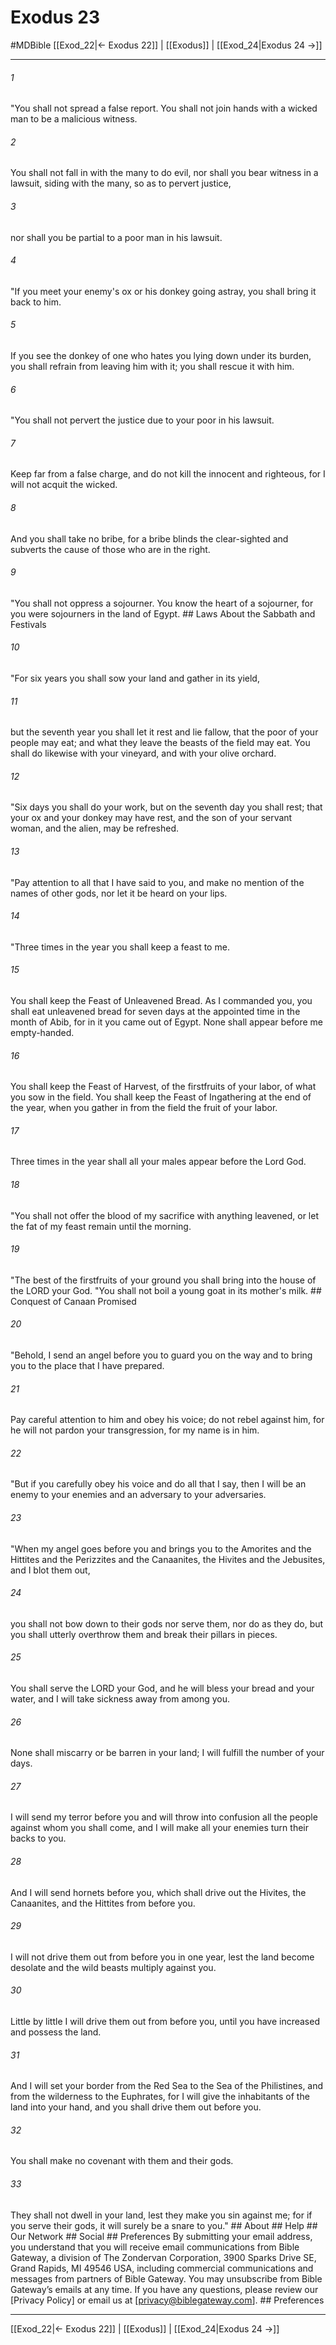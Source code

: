 # Exodus 23
#MDBible
[[Exod_22|← Exodus 22]] | [[Exodus]] | [[Exod_24|Exodus 24 →]]

***


###### 1 
"You shall not spread a false report. You shall not join hands with a wicked man to be a malicious witness. 

###### 2 
You shall not fall in with the many to do evil, nor shall you bear witness in a lawsuit, siding with the many, so as to pervert justice, 

###### 3 
nor shall you be partial to a poor man in his lawsuit. 

###### 4 
"If you meet your enemy's ox or his donkey going astray, you shall bring it back to him. 

###### 5 
If you see the donkey of one who hates you lying down under its burden, you shall refrain from leaving him with it; you shall rescue it with him. 

###### 6 
"You shall not pervert the justice due to your poor in his lawsuit. 

###### 7 
Keep far from a false charge, and do not kill the innocent and righteous, for I will not acquit the wicked. 

###### 8 
And you shall take no bribe, for a bribe blinds the clear-sighted and subverts the cause of those who are in the right. 

###### 9 
"You shall not oppress a sojourner. You know the heart of a sojourner, for you were sojourners in the land of Egypt. ## Laws About the Sabbath and Festivals 

###### 10 
"For six years you shall sow your land and gather in its yield, 

###### 11 
but the seventh year you shall let it rest and lie fallow, that the poor of your people may eat; and what they leave the beasts of the field may eat. You shall do likewise with your vineyard, and with your olive orchard. 

###### 12 
"Six days you shall do your work, but on the seventh day you shall rest; that your ox and your donkey may have rest, and the son of your servant woman, and the alien, may be refreshed. 

###### 13 
"Pay attention to all that I have said to you, and make no mention of the names of other gods, nor let it be heard on your lips. 

###### 14 
"Three times in the year you shall keep a feast to me. 

###### 15 
You shall keep the Feast of Unleavened Bread. As I commanded you, you shall eat unleavened bread for seven days at the appointed time in the month of Abib, for in it you came out of Egypt. None shall appear before me empty-handed. 

###### 16 
You shall keep the Feast of Harvest, of the firstfruits of your labor, of what you sow in the field. You shall keep the Feast of Ingathering at the end of the year, when you gather in from the field the fruit of your labor. 

###### 17 
Three times in the year shall all your males appear before the Lord God. 

###### 18 
"You shall not offer the blood of my sacrifice with anything leavened, or let the fat of my feast remain until the morning. 

###### 19 
"The best of the firstfruits of your ground you shall bring into the house of the LORD your God. "You shall not boil a young goat in its mother's milk. ## Conquest of Canaan Promised 

###### 20 
"Behold, I send an angel before you to guard you on the way and to bring you to the place that I have prepared. 

###### 21 
Pay careful attention to him and obey his voice; do not rebel against him, for he will not pardon your transgression, for my name is in him. 

###### 22 
"But if you carefully obey his voice and do all that I say, then I will be an enemy to your enemies and an adversary to your adversaries. 

###### 23 
"When my angel goes before you and brings you to the Amorites and the Hittites and the Perizzites and the Canaanites, the Hivites and the Jebusites, and I blot them out, 

###### 24 
you shall not bow down to their gods nor serve them, nor do as they do, but you shall utterly overthrow them and break their pillars in pieces. 

###### 25 
You shall serve the LORD your God, and he will bless your bread and your water, and I will take sickness away from among you. 

###### 26 
None shall miscarry or be barren in your land; I will fulfill the number of your days. 

###### 27 
I will send my terror before you and will throw into confusion all the people against whom you shall come, and I will make all your enemies turn their backs to you. 

###### 28 
And I will send hornets before you, which shall drive out the Hivites, the Canaanites, and the Hittites from before you. 

###### 29 
I will not drive them out from before you in one year, lest the land become desolate and the wild beasts multiply against you. 

###### 30 
Little by little I will drive them out from before you, until you have increased and possess the land. 

###### 31 
And I will set your border from the Red Sea to the Sea of the Philistines, and from the wilderness to the Euphrates, for I will give the inhabitants of the land into your hand, and you shall drive them out before you. 

###### 32 
You shall make no covenant with them and their gods. 

###### 33 
They shall not dwell in your land, lest they make you sin against me; for if you serve their gods, it will surely be a snare to you." ## About ## Help ## Our Network ## Social ## Preferences By submitting your email address, you understand that you will receive email communications from Bible Gateway, a division of The Zondervan Corporation, 3900 Sparks Drive SE, Grand Rapids, MI 49546 USA, including commercial communications and messages from partners of Bible Gateway. You may unsubscribe from Bible Gateway&rsquo;s emails at any time. If you have any questions, please review our [Privacy Policy] or email us at [privacy@biblegateway.com]. ## Preferences

***

[[Exod_22|← Exodus 22]] | [[Exodus]] | [[Exod_24|Exodus 24 →]]
